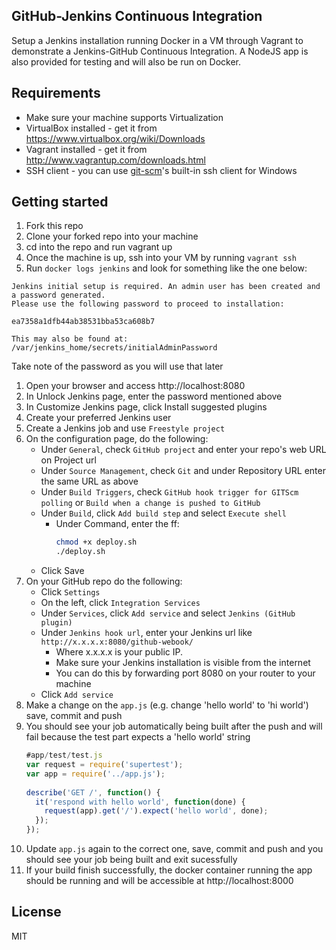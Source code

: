 ## GitHub-Jenkins Continuous Integration
Setup a Jenkins installation running Docker in a VM through Vagrant to demonstrate a Jenkins-GitHub Continuous Integration.
A NodeJS app is also provided for testing and will also be run on Docker.

## Requirements
* Make sure your machine supports Virtualization
* VirtualBox installed - get it from https://www.virtualbox.org/wiki/Downloads
* Vagrant installed - get it from http://www.vagrantup.com/downloads.html
* SSH client - you can use [git-scm](https://git-scm.com/downloads)'s built-in ssh client for Windows

## Getting started
1. Fork this repo
2. Clone your forked repo into your machine
3. cd into the repo and run vagrant up
4. Once the machine is up, ssh into your VM by running `vagrant ssh`
5. Run `docker logs jenkins` and look for something like the one below:
  ```
  Jenkins initial setup is required. An admin user has been created and a password generated.
  Please use the following password to proceed to installation:

  ea7358a1dfb44ab38531bba53ca608b7

  This may also be found at: /var/jenkins_home/secrets/initialAdminPassword
  ```
  Take note of the password as you will use that later
1. Open your browser and access http://localhost:8080
1. In Unlock Jenkins page, enter the password mentioned above
1. In Customize Jenkins page, click Install suggested plugins
1. Create your preferred Jenkins user
1. Create a Jenkins job and use `Freestyle project`
1. On the configuration page, do the following:
   * Under `General`, check `GitHub project` and enter your repo's web URL on Project url
   * Under `Source Management`, check `Git` and under Repository URL enter the same URL as above
   * Under `Build Triggers`, check `GitHub hook trigger for GITScm polling` or `Build when a change is pushed to GitHub`
   * Under `Build`, click `Add build step` and select `Execute shell`
     * Under Command, enter the ff:
       ```bash
       chmod +x deploy.sh
       ./deploy.sh
       ```
   * Click Save
1. On your GitHub repo do the following:
   * Click `Settings`
   * On the left, click `Integration Services`
   * Under `Services`, click `Add service` and select `Jenkins (GitHub plugin)`
   * Under `Jenkins hook url`, enter your Jenkins url like `http://x.x.x.x:8080/github-webook/`
     * Where x.x.x.x is your public IP.
     * Make sure your Jenkins installation is visible from the internet
     * You can do this by forwarding port 8080 on your router to your machine
   * Click `Add service`
1. Make a change on the `app.js` (e.g. change 'hello world' to 'hi world') save, commit and push
1. You should see your job automatically being built after the push and will fail because the test part expects a 'hello world' string
   ```js
   #app/test/test.js
   var request = require('supertest');
   var app = require('../app.js');
 
   describe('GET /', function() {
     it('respond with hello world', function(done) {
       request(app).get('/').expect('hello world', done);
     });
   });
   ```
1. Update `app.js` again to the correct one, save, commit and push and you should see your job being built and exit sucessfully
1. If your build finish successfully, the docker container running the app should be running and will be accessible at http://localhost:8000

## License
MIT

